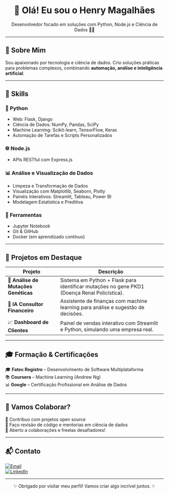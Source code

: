 <h1 align="center">👋 Olá! Eu sou o Henry Magalhães</h1>
<p align="center">Desenvolvedor focado em soluções com Python, Node.js e Ciência de Dados 🧠🚀</p>

---

## 🚀 Sobre Mim

Sou apaixonado por tecnologia e ciência de dados. Crio soluções práticas para problemas complexos, combinando **automação, análise e inteligência artificial**.

---

## 🧠 Skills

### 🐍 Python
- Web: Flask, Django  
- Ciência de Dados: NumPy, Pandas, SciPy  
- Machine Learning: Scikit-learn, TensorFlow, Keras  
- Automação de Tarefas e Scripts Personalizados

### 🌐 Node.js
- APIs RESTful com Express.js

### 📊 Análise e Visualização de Dados
- Limpeza e Transformação de Dados
- Visualização com Matplotlib, Seaborn, Plotly
- Painéis Interativos: Streamlit, Tableau, Power BI  
- Modelagem Estatística e Preditiva

### 🔧 Ferramentas
- Jupyter Notebook  
- Git & GitHub  
- Docker (em aprendizado contínuo)

---

## 💼 Projetos em Destaque

| Projeto | Descrição |
|--------|-----------|
| 🧬 **Análise de Mutações Genéticas** | Sistema em Python + Flask para identificar mutações no gene PKD1 (Doença Renal Policística). |
| 🤖 **IA Consultor Financeiro** | Assistente de finanças com machine learning para análise e sugestão de decisões. |
| 📈 **Dashboard de Clientes** | Painel de vendas interativo com Streamlit e Python, simulando uma empresa real. |

---

## 🎓 Formação & Certificações

🎓 **Fatec Registro** – Desenvolvimento de Software Multiplataforma  
📚 **Coursera** – Machine Learning (Andrew Ng)  
📊 **Google** – Certificação Profissional em Análise de Dados

---

## 🤝 Vamos Colaborar?

🔹 Contribuo com projetos open source  
🔹 Faço revisão de código e mentorias em ciência de dados  
🔹 Aberto a colaborações e freelas desafiadores!

---

## 📬 Contato

[![Email](https://img.shields.io/badge/email-henryfernandes001@gmail.com-D14836?style=flat&logo=gmail&logoColor=white)](mailto:henryfernandes001@gmail.com)  
[![LinkedIn](https://img.shields.io/badge/LinkedIn-Henry%20Magalhães-0077B5?style=flat&logo=linkedin&logoColor=white)](https://www.linkedin.com/in/henry-magalh%C3%A3es-717b22227/)

---

<p align="center">✨ Obrigado por visitar meu perfil! Vamos criar algo incrível juntos. ✨</p>
